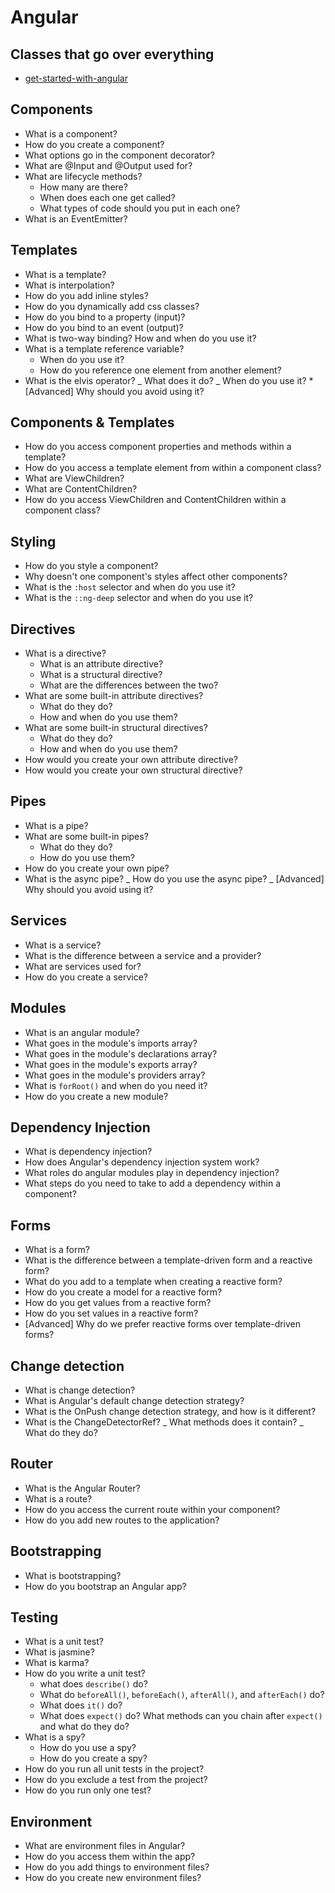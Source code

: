 # Angular

## Classes that go over everything

* [get-started-with-angular](https://egghead.io/courses/get-started-with-angular)

## Components

* What is a component?
* How do you create a component?
* What options go in the component decorator?
* What are @Input and @Output used for?
* What are lifecycle methods?
  * How many are there?
  * When does each one get called?
  * What types of code should you put in each one?
* What is an EventEmitter?

## Templates

* What is a template?
* What is interpolation?
* How do you add inline styles?
* How do you dynamically add css classes?
* How do you bind to a property (input)?
* How do you bind to an event (output)?
* What is two-way binding? How and when do you use it?
* What is a template reference variable?
  * When do you use it?
  * How do you reference one element from another element?
* What is the elvis operator?
  _ What does it do?
  _ When do you use it? \* [Advanced] Why should you avoid using it?

## Components & Templates

* How do you access component properties and methods within a template?
* How do you access a template element from within a component class?
* What are ViewChildren?
* What are ContentChildren?
* How do you access ViewChildren and ContentChildren within a component class?

## Styling

* How do you style a component?
* Why doesn't one component's styles affect other components?
* What is the `:host` selector and when do you use it?
* What is the `::ng-deep` selector and when do you use it?

## Directives

* What is a directive?
  * What is an attribute directive?
  * What is a structural directive?
  * What are the differences between the two?
* What are some built-in attribute directives?
  * What do they do?
  * How and when do you use them?
* What are some built-in structural directives?
  * What do they do?
  * How and when do you use them?
* How would you create your own attribute directive?
* How would you create your own structural directive?

## Pipes

* What is a pipe?
* What are some built-in pipes?
  * What do they do?
  * How do you use them?
* How do you create your own pipe?
* What is the async pipe?
  _ How do you use the async pipe?
  _ [Advanced] Why should you avoid using it?

## Services

* What is a service?
* What is the difference between a service and a provider?
* What are services used for?
* How do you create a service?

## Modules

* What is an angular module?
* What goes in the module's imports array?
* What goes in the module's declarations array?
* What goes in the module's exports array?
* What goes in the module's providers array?
* What is `forRoot()` and when do you need it?
* How do you create a new module?

## Dependency Injection

* What is dependency injection?
* How does Angular's dependency injection system work?
* What roles do angular modules play in dependency injection?
* What steps do you need to take to add a dependency within a component?

## Forms

* What is a form?
* What is the difference between a template-driven form and a reactive form?
* What do you add to a template when creating a reactive form?
* How do you create a model for a reactive form?
* How do you get values from a reactive form?
* How do you set values in a reactive form?
* [Advanced] Why do we prefer reactive forms over template-driven forms?

## Change detection

* What is change detection?
* What is Angular's default change detection strategy?
* What is the OnPush change detection strategy, and how is it different?
* What is the ChangeDetectorRef?
  _ What methods does it contain?
  _ What do they do?

## Router

* What is the Angular Router?
* What is a route?
* How do you access the current route within your component?
* How do you add new routes to the application?

## Bootstrapping

* What is bootstrapping?
* How do you bootstrap an Angular app?

## Testing

* What is a unit test?
* What is jasmine?
* What is karma?
* How do you write a unit test?
  * what does `describe()` do?
  * What do `beforeAll()`, `beforeEach()`, `afterAll()`, and `afterEach()` do?
  * What does `it()` do?
  * What does `expect()` do? What methods can you chain after `expect()` and what do they do?
* What is a spy?
  * How do you use a spy?
  * How do you create a spy?
* How do you run all unit tests in the project?
* How do you exclude a test from the project?
* How do you run only one test?

## Environment

* What are environment files in Angular?
* How do you access them within the app?
* How do you add things to environment files?
* How do you create new environment files?
